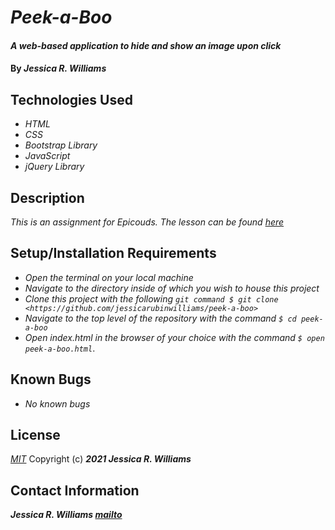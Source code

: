 # _Peek-a-Boo_

#### _A web-based application to hide and show an image upon click_

#### By _**Jessica R. Williams**_

## Technologies Used

* _HTML_
* _CSS_
* _Bootstrap Library_
* _JavaScript_
* _jQuery Library_

## Description

_This is an assignment for Epicouds. The lesson can be found [here](https://www.learnhowtoprogram.com/introduction-to-programming/javascript-and-jquery/simple-effects)_

## Setup/Installation Requirements

* _Open the terminal on your local machine_
* _Navigate to the directory inside of which you wish to house this project_
* _Clone this project with the following `git command $ git clone <https://github.com/jessicarubinwilliams/peek-a-boo>`_
* _Navigate to the top level of the repository with the command `$ cd peek-a-boo`_
* _Open index.html in the browser of your choice with the command `$ open peek-a-boo.html`_.

## Known Bugs

* _No known bugs_

## License
*[MIT](https://choosealicense.com/licenses/mit/)*
Copyright (c) **_2021 Jessica R. Williams_**
## Contact Information
**_Jessica R. Williams [mailto](mailto:jessicarubinwilliams@gmail.com)_**
